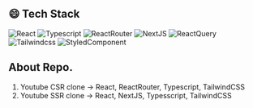 ## 😄 Tech Stack

![React](https://img.shields.io/badge/React-brightgreen)
![Typescript](https://img.shields.io/badge/TypeScript-yellowgreen)
![ReactRouter](https://img.shields.io/badge/ReactRouter-orange)
![NextJS](https://img.shields.io/badge/NextJS-red)
![ReactQuery](https://img.shields.io/badge/ReactQuery-BLUE)
![Tailwindcss](https://img.shields.io/badge/TailwindCSS-blueviolet)
![StyledComponent](https://img.shields.io/badge/StyledComponent-ff69b4)

## About Repo.
1. Youtube CSR clone
  -> React, ReactRouter, Typescript, TailwindCSS
2. Youtube SSR clone
  -> React, NextJS, Typesscript, TailwindCSS

